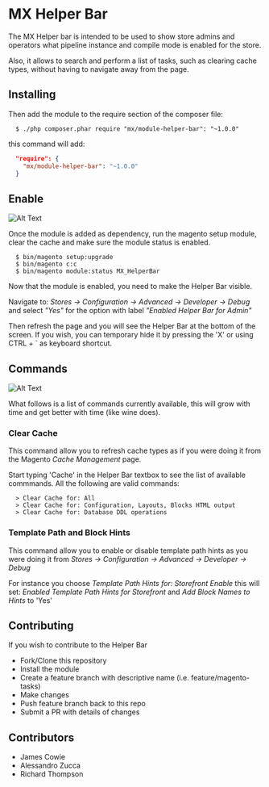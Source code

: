 # MX Helper Bar

The MX Helper bar is intended to be used to show store admins and operators what pipeline instance and compile mode is enabled for the store.

Also, it allows to search and perform a list of tasks, such as clearing cache types, without having to navigate away from the page.

## Installing

Then add the module to the require section of the composer file:

```shell
  $ ./php composer.phar require "mx/module-helper-bar": "~1.0.0"
```

this command will add:

```json
  "require": {
    "mx/module-helper-bar": "~1.0.0"
  }
```

## Enable

![Alt Text](https://github.com/inviqa/MX_HelperBar/raw/master/install.gif)

Once the module is added as dependency, run the magento setup module, clear the cache and make sure the module status is enabled.

```
  $ bin/magento setup:upgrade
  $ bin/magento c:c
  $ bin/magento module:status MX_HelperBar
```

Now that the module is enabled, you need to make the Helper Bar visible.

Navigate to: _Stores -> Configuration -> Advanced -> Developer -> Debug_
and select _"Yes"_ for the option with label _"Enabled Helper Bar for Admin"_

Then refresh the page and you will see the Helper Bar at the bottom of the screen. If you wish, you can temporary hide it by pressing the 'X' or using CTRL + ` as keyboard shortcut.

## Commands

![Alt Text](https://github.com/inviqa/MX_HelperBar/raw/master/use.gif)

What follows is a list of commands currently available, this will grow with time and get better with time (like wine does).

### Clear Cache

This command allow you to refresh cache types as if you were doing it from the Magento _Cache Management_ page.

Start typing 'Cache' in the Helper Bar textbox to see the list of available commmands. All the following are valid commands:

```
  > Clear Cache for: All
  > Clear Cache for: Configuration, Layouts, Blocks HTML output
  > Clear Cache for: Database DDL operations
```

### Template Path and Block Hints

This command allow you to enable or disable template path hints as you were doing it from _Stores -> Configuration -> Advanced -> Developer -> Debug_
 
For instance you choose _Template Path Hints for: Storefront Enable_ this will set:
_Enabled Template Path Hints for Storefront_ and _Add Block Names to Hints_ to 'Yes'

## Contributing

If you wish to contribute to the Helper Bar

* Fork/Clone this repository
* Install the module
* Create a feature branch with descriptive name (i.e. feature/magento-tasks)
* Make changes
* Push feature branch back to this repo
* Submit a PR with details of changes

## Contributors

* James Cowie
* Alessandro Zucca
* Richard Thompson
